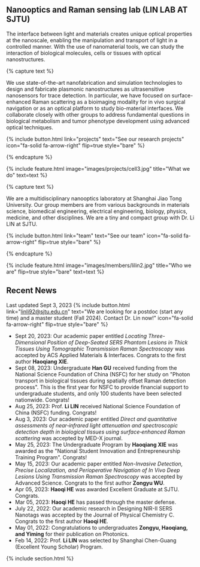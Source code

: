 ---
---

## Nanooptics and Raman sensing lab (LIN LAB AT SJTU)

The interface between light and materials creates unique optical properties at the nanoscale, enabling the manipulation and transport of light in a controlled manner. With the use of nanomaterial tools, we can study the interaction of biological molecules, cells or tissues with optical nanostructures.

{% capture text %}

We use state-of-the-art nanofabrication and simulation technologies to design and fabricate plasmonic nanostructures as ultrasensitive nanosensors for trace detection. In particular, we have focused on surface-enhanced Raman scattering as a bioimaging modality for in vivo surgical navigation or as an optical platform to study bio-material interfaces. We collaborate closely with other groups to address fundamental questions in biological metabolism and tumor phenotype development using advanced optical techniques.

{%
  include button.html
  link="projects"
  text="See our research projects"
  icon="fa-solid fa-arrow-right"
  flip=true
  style="bare"
%}

{% endcapture %}

{%
  include feature.html
  image="images/projects/cell3.jpg"
  title="What we do"
  text=text
%}

{% capture text %}

We are a multidisciplinary nanooptics laboratory at Shanghai Jiao Tong University. Our group members are from various backgrounds in materials science, biomedical engineering, electrical engineering, biology, physics, medicine, and other disciplines. We are a tiny and compact group with Dr. Li LIN at SJTU.

{%
  include button.html
  link="team"
  text="See our team"
  icon="fa-solid fa-arrow-right"
  flip=true
  style="bare"
%}

{% endcapture %}

{% include feature.html image="images/members/lilin2.jpg" title="Who we are" flip=true style="bare" text=text %}

## Recent News

Last updated Sept 3, 2023
{%
  include button.html
  link="linli92@sjtu.edu.cn"
  text="We are looking for a postdoc (start any time) and a master student (Fall 2024). Contact Dr. Lin now!"
  icon="fa-solid fa-arrow-right"
  flip=true
  style="bare"
%}

- Sept 20, 2023: Our academic paper entitled *Locating Three-Dimensional Position of Deep-Seated SERS Phantom Lesions in Thick Tissues Using Tomographic Transmission Raman Spectroscopy* was accepted by ACS Applied Materials & Interfaces. Congrats to the first author **Haoqiang XIE**.
- Sept 08, 2023: Undergraduate **Han GU** received funding from the National Science Foundation of China (NSFC) for her study on "Photon transport in biological tissues during spatially offset Raman detection process". This is the first year for NSFC to provide financial support to undergraduate students, and only 100 students have been selected nationwide. Congrats!
- Aug 25, 2023: Prof. **Li LIN** received National Science Foundation of China (NSFC) funding. Congrats!
- Aug 3, 2023: Our academic paper entitled *Direct and quantitative assessments of near‑infrared light attenuation and spectroscopic detection depth in biological tissues using surface‑enhanced Raman scattering* was accepted by MED-X journal.
- May 25, 2023: The Undergraduate Program by **Haoqiang XIE** was awarded as the "National Student Innovation and Entrepreneurship Training Program". Congrats!
- May 15, 2023: Our academic paper entitled *Non-Invasive Detection, Precise Localization, and Perioperative Navigation of In Vivo Deep Lesions Using Transmission Raman Spectroscopy* was accepted by Advanced Science. Congrats to the first author **Zongyu WU**.
- Apr 05, 2023: **Haoqi HE** was awarded Excellent Graduate at SJTU. Congrats. 
- Mar 05, 2023: **Haoqi HE** has passed through the master defense.
- July 22, 2022: Our academic research in Designing NIR-II SERS Nanotags was accepted by the Journal of Physical Chemistry C. Congrats to the first author **Haoqi HE**.
- May 01, 2022: Congratulations to undergraduates **Zongyu, Haoqiang, and Yiming** for their publication on Photonics.
- Feb 14, 2022: Prof. **Li LIN** was selected by Shanghai Chen-Guang (Excellent Young Scholar) Program.

{% include section.html %}


